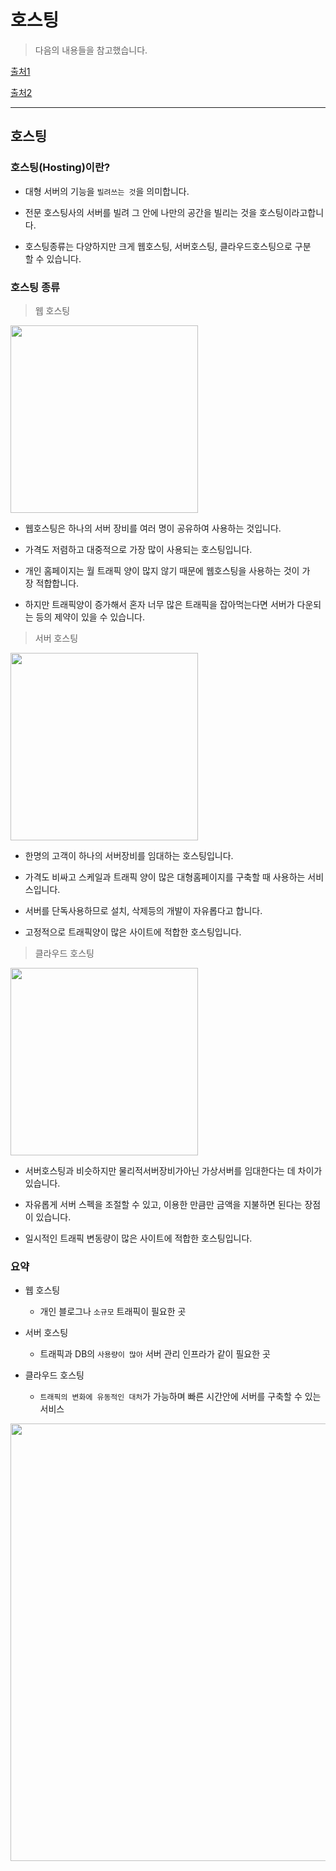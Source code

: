# 호스팅

> 다음의 내용들을 참고했습니다.

[출처1](https://ozhome.co.kr/hosting/about.html)

[출처2](https://velog.io/@dreamjh/%ED%98%B8%EC%8A%A4%ED%8C%85%EC%9D%B4%EB%9E%80)

---

## 호스팅

### 호스팅(Hosting)이란?

- 대형 서버의 기능을 `빌려쓰는 것`을 의미합니다.

- 전문 호스팅사의 서버를 빌려 그 안에 나만의 공간을 빌리는 것을 호스팅이라고합니다.

- 호스팅종류는 다양하지만 크게 웹호스팅, 서버호스팅, 클라우드호스팅으로 구분할 수 있습니다.

### 호스팅 종류

> 웹 호스팅

<img src="https://user-images.githubusercontent.com/32920566/150522905-8cdc41fb-964d-4250-832c-d2cb6c1491ee.png" width="300" />

- 웹호스팅은 하나의 서버 장비를 여러 명이 공유하여 사용하는 것입니다.

- 가격도 저렴하고 대중적으로 가장 많이 사용되는 호스팅입니다.

- 개인 홈페이지는 월 트래픽 양이 많지 않기 때문에 웹호스팅을 사용하는 것이 가장 적합합니다.

- 하지만 트래픽양이 증가해서 혼자 너무 많은 트래픽을 잡아먹는다면 서버가 다운되는 등의 제약이 있을 수 있습니다.

> 서버 호스팅

<img src="https://user-images.githubusercontent.com/32920566/150523030-b1d97da2-a5e0-4c9f-9f6f-7a80a8cdc55c.png" width="300"/>

- 한명의 고객이 하나의 서버장비를 임대하는 호스팅입니다.

- 가격도 비싸고 스케일과 트래픽 양이 많은 대형홈페이지를 구축할 때 사용하는 서비스입니다.

- 서버를 단독사용하므로 설치, 삭제등의 개발이 자유롭다고 합니다.

- 고정적으로 트래픽양이 많은 사이트에 적합한 호스팅입니다.

> 클라우드 호스팅

<img src="https://user-images.githubusercontent.com/32920566/150523115-6c9ce037-629d-47b4-95de-931b2113b940.png" width="300" />

- 서버호스팅과 비슷하지만 물리적서버장비가아닌 가상서버를 임대한다는 데 차이가 있습니다.

- 자유롭게 서버 스펙을 조절할 수 있고, 이용한 만큼만 금액을 지불하면 된다는 장점이 있습니다.

- 일시적인 트래픽 변동량이 많은 사이트에 적합한 호스팅입니다.

### 요약

- 웹 호스팅
    - 개인 블로그나 `소규모` 트래픽이 필요한 곳
    
- 서버 호스팅
    - 트래픽과 DB의 `사용량이 많아` 서버 관리 인프라가 같이 필요한 곳
    
- 클라우드 호스팅
    - `트래픽의 변화에 유동적인 대처`가 가능하며 빠른 시간안에 서버를 구축할 수 있는 서비스

<img src="https://user-images.githubusercontent.com/32920566/150523230-e0de4979-78eb-4816-a8c2-340dccb2c58e.png" width="700" />